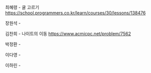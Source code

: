 최혜령 - 귤 고르기 https://school.programmers.co.kr/learn/courses/30/lessons/138476

장원석 - 

김찬희 - 나이트의 이동 https://www.acmicpc.net/problem/7562

박정환 - 

이다영 - 

이하린 - 
